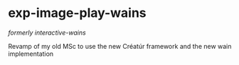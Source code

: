 # exp-image-play-wains
*formerly interactive-wains*

Revamp of my old MSc to use the new Créatúr framework and the new wain implementation
